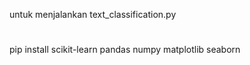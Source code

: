 untuk menjalankan  text_classification.py
#
pip install scikit-learn pandas numpy matplotlib seaborn